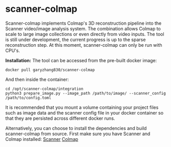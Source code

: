 # scanner-colmap

Scanner-colmap implements Colmap's 3D reconstruction pipeline into the Scanner video/image analysis system. The combination allows Colmap to scale to large image collections or even directly from video inputs. The tool is still under development, the current progress is up to the sparse reconstruction step. At this moment, scanner-colmap can only be run with CPU's. 

**Installation:**
The tool can be accessed from the pre-built docker image:
```
docker pull garyzhang830/scanner-colmap
```
And then inside the container:
```
cd /opt/scanner-colmap/integration
python3 prepare_image.py --image_path /path/to/image/ --scanner_config /path/to/config.toml
```
It is recommended that you mount a volume containing your project files such as image data and the scanner config file in your docker container so that they are persisted across different docker runs.


Alternatively, you can choose to install the dependencies and build scanner-colmap from source. First make sure you have Scanner and Colmap installed:
[Scanner](http://scanner.run/installation.html)
[Colmap](https://colmap.github.io/install.html)
